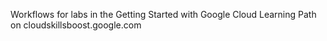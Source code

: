 Workflows for labs in the
Getting Started with Google Cloud Learning Path
on cloudskillsboost.google.com
